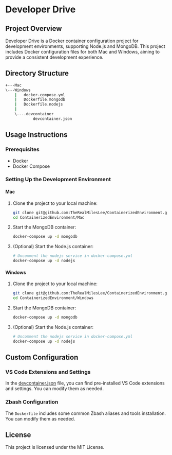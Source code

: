 # Developer Drive

## Project Overview

Developer Drive is a Docker container configuration project for development environments, supporting Node.js and MongoDB. This project includes Docker configuration files for both Mac and Windows, aiming to provide a consistent development experience.

## Directory Structure
```bash
+---Mac
\---Windows
    |   docker-compose.yml
    |   Dockerfile.mongodb
    |   Dockerfile.nodejs
    |
    \---.devcontainer
            devcontainer.json
```

## Usage Instructions

### Prerequisites

- Docker
- Docker Compose

### Setting Up the Development Environment

#### Mac

1. Clone the project to your local machine:
    ```bash
    git clone git@github.com:TheRealMilesLee/ContainerizedEnvironment.git
    cd ContainerizedEnvironment/Mac
    ```

2. Start the MongoDB container:
    ```bash
    docker-compose up -d mongodb
    ```

3. (Optional) Start the Node.js container:
    ```bash
    # Uncomment the nodejs service in docker-compose.yml
    docker-compose up -d nodejs
    ```

#### Windows

1. Clone the project to your local machine:
    ```bash
    git clone git@github.com:TheRealMilesLee/ContainerizedEnvironment.git
    cd ContainerizedEnvironment/Windows
    ```

2. Start the MongoDB container:
    ```bash
    docker-compose up -d mongodb
    ```

3. (Optional) Start the Node.js container:
    ```bash
    # Uncomment the nodejs service in docker-compose.yml
    docker-compose up -d nodejs
    ```

## Custom Configuration

### VS Code Extensions and Settings

In the [devcontainer.json](http://_vscodecontentref_/2) file, you can find pre-installed VS Code extensions and settings. You can modify them as needed.

### Zbash Configuration

The `Dockerfile` includes some common Zbash aliases and tools installation. You can modify them as needed.

## License

This project is licensed under the MIT License.
